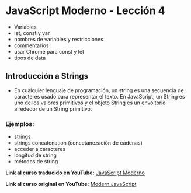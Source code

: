 # JavaScript Moderno - Lección 4

* Variables
* let, const y var
* nombres de variables y restricciones
* commentarios
* usar Chrome para const y let
* tipos de data


## Introducción a Strings
* En cualquier lenguaje de programación, un string es una secuencia de caracteres usado para representar el texto. En JavaScript, un String es uno de los valores primitivos y el objeto String es un envoltorio alrededor de un String primitivo.

### Ejemplos:
* strings
* strings concatenation (concetanezación de cadenas)
* acceder a caracteres
* longitud de string
* métodos de string

**Link al curso traducido en YouTube:** [JavaScript Moderno](https://www.youtube.com/channel/UCuSHTq2yiCY5QBNoEXv8JpA/)

**Link al curso original en YouTube:** [Modern JavaScript](https://www.youtube.com/playlist?list=PL4cUxeGkcC9haFPT7J25Q9GRB_ZkFrQAc)
